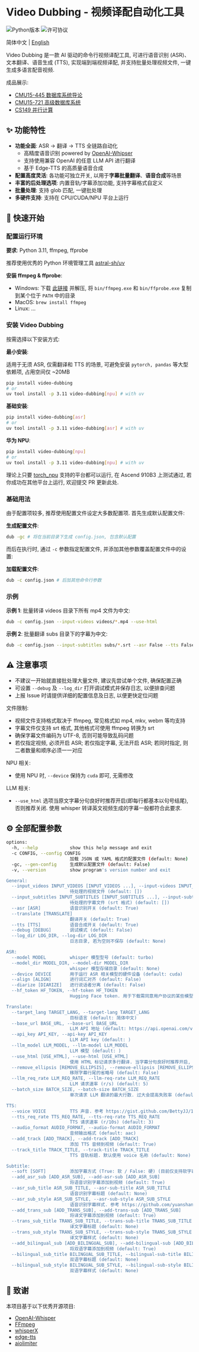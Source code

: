 # Video Dubbing - 视频译配自动化工具

![Python版本](https://img.shields.io/badge/python-3.11-blue)
![许可协议](https://img.shields.io/badge/license-MIT-green)

简体中文 | [English](./README_EN.md)

Video Dubbing 是一款 AI 驱动的命令行视频译配工具, 可进行语音识别 (ASR)、文本翻译、语音生成 (TTS), 实现端到端视频译配, 并支持批量处理视频文件, 一键生成多语言配音视频.

成品展示:

- [CMU15-445 数据库系统导论](https://www.bilibili.com/video/BV1Xh91YoEkt)
- [CMU15-721 高级数据库系统](https://www.bilibili.com/video/BV12291Y2E7u)
- [CS149 并行计算](https://www.bilibili.com/video/BV1d2R8YsEu8)

## ✨ 功能特性

- **功能全面**: ASR → 翻译 → TTS 全链路自动化
  - 高精度语音识别 powered by [OpenAI-Whipser](https://github.com/openai/whisper)
  - 支持使用兼容 OpenAI 的任意 LLM API 进行翻译
  - 基于 Edge-TTS 的高质量语音合成
- **配置高度灵活**: 各功能可独立开关, 以用于**字幕批量翻译**、**语音合成**等场景
- **丰富的后处理选项**: 内置音轨/字幕添加功能, 支持字幕格式自定义
- **批量处理**: 支持 glob 匹配, 一键批处理
- **多硬件支持**: 支持在 CPU/CUDA/NPU 平台上运行

## 🚀 快速开始

### 配置运行环境

**要求**: Python 3.11, ffmpeg, ffprobe

推荐使用优秀的 Python 环境管理工具 [astral-sh/uv](https://github.com/astral-sh/uv)

**安装 ffmpeg & ffprobe**:

- Windows: 下载 [此链接](https://github.com/BtbN/FFmpeg-Builds/releases/download/latest/ffmpeg-master-latest-win64-gpl.zip) 并解压, 将 `bin/ffmpeg.exe` 和 `bin/ffprobe.exe` 复制到某个位于 `PATH` 中的目录
- MacOS: `brew install ffmpeg`
- Linux: ...

### 安装 Video Dubbing

按需选择以下安装方式:

**最小安装**:

适用于无须 ASR, 仅需翻译和 TTS 的场景, 可避免安装 `pytorch, pandas` 等大型依赖项, 占用空间仅 ~20MB

```bash
pip install video-dubbing
# or
uv tool install -p 3.11 video-dubbing[npu] # with uv
```

**基础安装**:

```bash
pip install video-dubbing[asr]
# or
uv tool install -p 3.11 video-dubbing[asr] # with uv
```

**华为 NPU**:

```bash
pip install video-dubbing[npu]
# or
uv tool install -p 3.11 video-dubbing[npu] # with uv
```

理论上只要 [torch_npu](https://gitee.com/ascend/pytorch) 支持的平台都可以运行, 在 Ascend 910B3 上测试通过, 若你成功在其他平台上运行, 欢迎提交 PR 更新此处.

### 基础用法

由于配置项较多, 推荐使用配置文件设定大多数配置项. 首先生成默认配置文件:

**生成配置文件**:

```bash
dub -gc # 将在当前目录下生成 config.json, 包含默认配置
```

而后在执行时, 通过 `-c` 参数指定配置文件, 并添加其他参数覆盖配置文件中的设置:

**加载配置文件**:

```bash
dub -c config.json # 后加其他命令行参数
```

### 示例

**示例 1**: 批量转译 videos 目录下所有 mp4 文件为中文:

```bash
dub -c config.json --input-videos videos/*.mp4 --use-html
```

**示例 2**: 批量翻译 subs 目录下的字幕为中文:

```bash
dub -c config.json --input-subtitles subs/*.srt --asr False --tts False
```

## ⚠️ 注意事项

- 不建议一开始就直接批处理大量文件, 建议先尝试单个文件, 确保配置正确
- 可设置 `--debug` 及 `--log_dir` 打开调试模式并保存日志, 以便排查问题
- 上报 Issue 时请提供详细的配置信息及日志, 以便更快定位问题

文件限制:

- 视频文件支持格式取决于 ffmpeg, 常见格式如 mp4, mkv, webm 等均支持
- 字幕文件仅支持 srt 格式, 其他格式可使用 ffmpeg 转换为 srt
- 确保字幕文件编码为 UTF-8, 否则可能导致乱码问题
- 若仅指定视频, 必须开启 ASR; 若仅指定字幕, 无法开启 ASR; 若同时指定, 则二者数量和顺序必须一一对应

NPU 相关:

- 使用 NPU 时, `--device` 保持为 `cuda` 即可, 无需修改

LLM 相关:

- `--use_html` 选项当原文字幕分句良好时推荐开启(即每行都基本以句号结尾), 否则推荐关闭. 使用 whisper 转译英文视频生成的字幕一般都符合此要求.

## ⚙️ 全部配置参数

```bash
options:
  -h, --help            show this help message and exit
  -c CONFIG, --config CONFIG
                        加载 JSON 或 YAML 格式的配置文件 (default: None)
  -gc, --gen-config     生成默认配置文件 (default: False)
  -v, --version         show program's version number and exit

General:
  --input_videos INPUT_VIDEOS [INPUT_VIDEOS ...], --input-videos INPUT_VIDEOS [INPUT_VIDEOS ...]
                        待处理的视频文件 (default: [])
  --input_subtitles INPUT_SUBTITLES [INPUT_SUBTITLES ...], --input-subtitles INPUT_SUBTITLES [INPUT_SUBTITLES ...]
                        待处理的字幕文件 (srt 格式) (default: [])
  --asr [ASR]           语音识别开关 (default: True)
  --translate [TRANSLATE]
                        翻译开关 (default: True)
  --tts [TTS]           语音合成开关 (default: True)
  --debug [DEBUG]       调试模式 (default: False)
  --log_dir LOG_DIR, --log-dir LOG_DIR
                        日志目录, 若为空则不保存 (default: None)

ASR:
  --model MODEL         whisper 模型型号 (default: turbo)
  --model_dir MODEL_DIR, --model-dir MODEL_DIR
                        whisper 模型存储目录 (default: None)
  --device DEVICE       用于运行 ASR 相关模型的硬件设备 (default: cuda)
  --align [ALIGN]       进行词汇对齐 (default: False)
  --diarize [DIARIZE]   进行说话者分离 (default: False)
  --hf_token HF_TOKEN, --hf-token HF_TOKEN
                        Hugging Face token. 用于下载需同意用户协议的某些模型 (default: )

Translate:
  --target_lang TARGET_LANG, --target-lang TARGET_LANG
                        目标语言 (default: 简体中文)
  --base_url BASE_URL, --base-url BASE_URL
                        LLM API 地址 (default: https://api.openai.com/v1)
  --api_key API_KEY, --api-key API_KEY
                        LLM API key (default: )
  --llm_model LLM_MODEL, --llm-model LLM_MODEL
                        LLM 模型 (default: )
  --use_html [USE_HTML], --use-html [USE_HTML]
                        使用 HTML 标记请求多行翻译. 当字幕分句良好时推荐开启, 否则推荐关闭 (default: False)
  --remove_ellipsis [REMOVE_ELLIPSIS], --remove-ellipsis [REMOVE_ELLIPSIS]
                        移除字幕行尾的省略号 (default: False)
  --llm_req_rate LLM_REQ_RATE, --llm-req-rate LLM_REQ_RATE
                        LLM 请求速率 (r/s) (default: 5)
  --batch_size BATCH_SIZE, --batch-size BATCH_SIZE
                        单次请求 LLM 翻译的最大行数. 过大会提高失败率 (default: 10)

TTS:
  --voice VOICE         TTS 声音. 参考 https://gist.github.com/BettyJJ/17cbaa1de96235a7f5773b8690a20462 (default: zh-CN-YunyangNeural)
  --tts_req_rate TTS_REQ_RATE, --tts-req-rate TTS_REQ_RATE
                        TTS 请求速率 (r/10s) (default: 3)
  --audio_format AUDIO_FORMAT, --audio-format AUDIO_FORMAT
                        音频输出格式 (default: aac)
  --add_track [ADD_TRACK], --add-track [ADD_TRACK]
                        添加 TTS 音频到视频 (default: True)
  --track_title TRACK_TITLE, --track-title TRACK_TITLE
                        TTS 音轨标题. 默认使用 voice 名称 (default: None)

Subtitle:
  --soft [SOFT]         添加字幕方式 (True: 软 / False: 硬) (目前仅支持软字幕) (default: True)
  --add_asr_sub [ADD_ASR_SUB], --add-asr-sub [ADD_ASR_SUB]
                        将语音识别字幕添加到视频 (default: True)
  --asr_sub_title ASR_SUB_TITLE, --asr-sub-title ASR_SUB_TITLE
                        语音识别字幕标题 (default: None)
  --asr_sub_style ASR_SUB_STYLE, --asr-sub-style ASR_SUB_STYLE
                        语音识别字幕样式. 参考 https://github.com/yuanshanhua/video-dubbing/blob/main/docs/subtitle_style_zh.md (default: None)
  --add_trans_sub [ADD_TRANS_SUB], --add-trans-sub [ADD_TRANS_SUB]
                        将译文字幕添加到视频 (default: True)
  --trans_sub_title TRANS_SUB_TITLE, --trans-sub-title TRANS_SUB_TITLE
                        译文字幕标题 (default: None)
  --trans_sub_style TRANS_SUB_STYLE, --trans-sub-style TRANS_SUB_STYLE
                        译文字幕样式 (default: None)
  --add_bilingual_sub [ADD_BILINGUAL_SUB], --add-bilingual-sub [ADD_BILINGUAL_SUB]
                        将双语字幕添加到视频 (default: True)
  --bilingual_sub_title BILINGUAL_SUB_TITLE, --bilingual-sub-title BILINGUAL_SUB_TITLE
                        双语字幕标题 (default: None)
  --bilingual_sub_style BILINGUAL_SUB_STYLE, --bilingual-sub-style BILINGUAL_SUB_STYLE
                        双语字幕样式 (default: None)
```

## 🙏 致谢

本项目基于以下优秀开源项目:

- [OpenAI-Whisper](https://github.com/openai/whisper)
- [FFmpeg](https://ffmpeg.org/)
- [whisperX](https://github.com/m-bain/whisperX)
- [edge-tts](https://github.com/rany2/edge-tts)
- [aiolimiter](https://github.com/mjpieters/aiolimiter)
